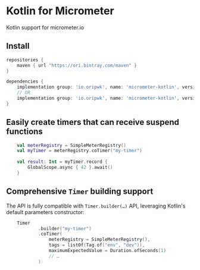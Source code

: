 # Kotlin for Micrometer
Kotlin support for micrometer.io

## Install

```gradle
repositories {
    maven { url "https://ori.bintray.com/maven" }
}
```

```gradle
dependencies {
    implementation group: 'io.oripwk', name: 'micrometer-kotlin', version: '0.1'
    // OR
    implementation group: 'io.oripwk', name: 'micrometer-kotlin', version: '0.1.kotlin12'
}
```

## Easily create timers that can receive suspend functions

```kotlin
    val meterRegistry = SimpleMeterRegistry()
    val myTimer = meterRegistry.coTimer("my-timer")
    
    val result: Int = myTimer.record {
        GlobalScope.async { 42 }.await()
    }
```

## Comprehensive `Timer` building support

The API is fully compatible with `Timer.builder(…)` API, leveraging Kotlin's default parameters constructor:

```kotlin
    Timer
            .builder("my-timer")
            .coTimer(
                meterRegistry = SimpleMeterRegistry(),
                tags = listOf(Tag.of("env", "dev")),
                maximumExpectedValue = Duration.ofSeconds(1)
                // …
            )
```
